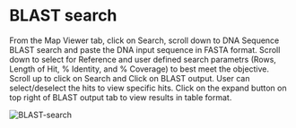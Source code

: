 # BLAST search

From the Map Viewer tab, click on Search, scroll down to DNA Sequence BLAST search and paste the DNA input sequence in FASTA format. Scroll down to select for Reference and user defined search parametrs (Rows, Length of Hit, % Identity, and % Coverage) to best meet the objective. Scroll up to click on Search and Click on BLAST output. User can select/deselect the hits to view specific hits. Click on the expand button on top right of BLAST output tab to view results in table format.

![BLAST-search](https://github.com/user-attachments/assets/8e93791f-6a91-418b-abf5-de51f7e04c36)
